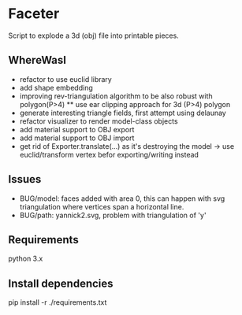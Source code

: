 # Faceter
Script to explode a 3d (obj) file into printable pieces.

## WhereWasI
* refactor to use euclid library
* add shape embedding
* improving rev-triangulation algorithm to be also robust with polygon(P>4)
** use ear clipping approach for 3d (P>4) polygon
* generate interesting triangle fields, first attempt using delaunay
* refactor visualizer to render model-class objects
* add material support to OBJ export
* add material support to OBJ import
* get rid of Exporter.translate(...) as it's destroying the model -> use euclid/transform vertex befor exporting/writing instead

## Issues
* BUG/model: faces added with area 0, this can happen with svg triangulation where vertices span a horizontal line.
* BUG/path: yannick2.svg, problem with triangulation of 'y'

## Requirements
python 3.x

## Install dependencies
pip install -r ./requirements.txt
